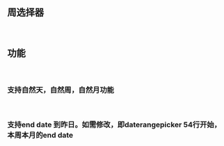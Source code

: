 ## 周选择器
<br>

## 功能
<br>

### 支持自然天，自然周，自然月功能
<br>

### 支持end date 到昨日。如需修改，即daterangepicker 54行开始，本周本月的end date

<br>
